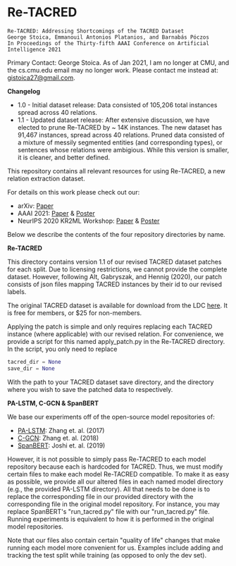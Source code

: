 # Re-TACRED

 ```$xslt
Re-TACRED: Addressing Shortcomings of the TACRED Dataset
George Stoica, Emmanouil Antonios Platanios, and Barnabás Póczos
In Proceedings of the Thirty-fifth AAAI Conference on Artificial Intelligence 2021
```
Primary Contact: George Stoica. As of Jan 2021, I am no longer at CMU, and the cs.cmu.edu email may no longer work. Please contact me instead at: gistoica27@gmail.com.

**Changelog**
* 1.0 - Initial dataset release: Data consisted of 105,206 total instances spread across 40 relations. 
* 1.1 - Updated dataset release: After extensive discussion, we have elected to prune Re-TACRED by ~ 14K instances. The new dataset has 91,467 instances, spread across 40 relations. Pruned data consisted of a mixture of messily segmented entities (and corresponding types), or sentences whose relations were ambigious. While this version is smaller, it is cleaner, and better defined. 


This repository contains all relevant resources for using Re-TACRED, a new relation extraction dataset. 

For details on this work please check out our:
* arXiv: [Paper](https://arxiv.org/abs/2104.08398)
* AAAI 2021: [Paper](https://gstoica27.github.io/assets/pdf/AAAI_Re_TACRED_CR.pdf) & [Poster](https://gstoica27.github.io/assets/pdf/Re-TACRED_Poster.pdf)
* NeurIPS 2020 KR2ML Workshop: [Paper](https://kr2ml.github.io/2020/papers/KR2ML_12_paper.pdf) & [Poster](https://kr2ml.github.io/2020/papers/KR2ML_12_poster.pdf)

Below we describe the contents of the four repository directories by name.

**Re-TACRED**

This directory contains version 1.1 of our revised TACRED dataset patches for each split. Due to licensing restrictions, we cannot provide the complete dataset. 
However, following Alt, Gabryszak, and Hennig (2020), our patch consists of json files mapping TACRED instances by their id to our revised labels. 

The original TACRED dataset is available for download from the LDC [here](https://catalog.ldc.upenn.edu/LDC2018T24). It is free for members, or $25 for non-members.

Applying the patch is simple and only requires replacing each TACRED instance (where applicable) with our revised relation. For convenience, we provide a script 
for this named apply_patch.py in the Re-TACRED directory. In the script, you only need to replace 
```python
tacred_dir = None
save_dir = None
```
With the path to your TACRED dataset save directory, and the directory where you wish to save the patched data to respectively.

**PA-LSTM, C-GCN & SpanBERT**

We base our experiments off of the open-source model repositories of:
* [PA-LSTM](https://github.com/yuhaozhang/tacred-relation.git): Zhang et. al. (2017) 
* [C-GCN](https://github.com/qipeng/gcn-over-pruned-trees.git): Zhang et. al. (2018)
* [SpanBERT](https://github.com/facebookresearch/SpanBERT): Joshi et. al. (2019)

However, it is not possible to simply pass Re-TACRED to each model repository because each is hardcoded for TACRED. Thus, we must modify certain files to make each model Re-TACRED compatible. 
To make it as easy as possible, we provide all our altered files in each named model directory (e.g., the provided PA-LSTM directory). All that needs to be done is to replace the corresponding file in our provided directory with the corresponding file in the original model repository. For instance, you may replace SpanBERT's "run_tacred.py" file with our "run_tacred.py" file.
Running experiments is equivalent to how it is performed in the original model repositories.

Note that our files also contain certain "quality of life" changes that make running each model more convenient for us. Examples include adding and tracking the test split while training (as opposed to only the dev set). 
